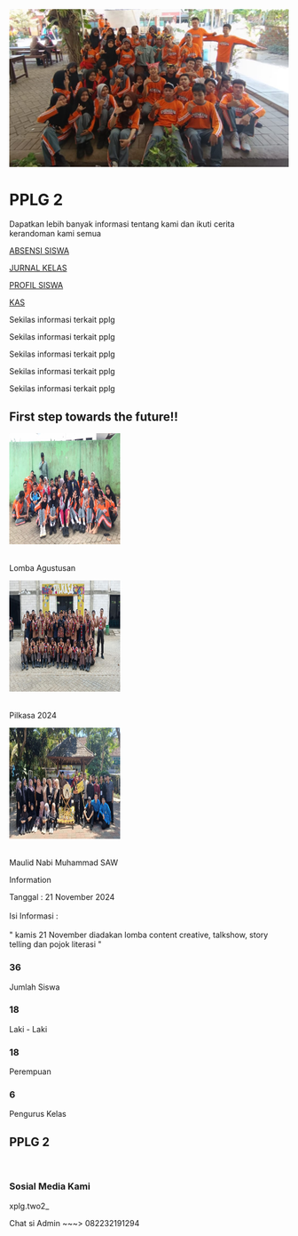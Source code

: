 <html>
 <head>
  <title>
   PPLG 2
  </title>
  <link href="https://cdnjs.cloudflare.com/ajax/libs/font-awesome/5.15.3/css/all.min.css" rel="stylesheet"/>
  <link href="https://fonts.googleapis.com/css2?family=Roboto:wght@400;700&amp;display=swap" rel="stylesheet"/>
  <link rel="stylesheet" href="pplg2.css">
 </head>
 <body>
  <div class="header">
   <img src="FOTO/wwww.jpg"/>
   <div class="overlay">
    <h1>
     PPLG 2
    </h1>
    <p>
     Dapatkan lebih banyak informasi tentang kami dan ikuti cerita
     <br>
     kerandoman kami semua
    </p>
   </div>
  </div>
  <div class="menu">
   <a href="absensi.html" class="item">
    <i class="fas fa-calendar-check">
    </i>
    <p>
     ABSENSI SISWA
    </p>
</a>
   <a href="jurnal.html" class="item">
    <i class="fas fa-users-cog">
    </i>
    <p>
     JURNAL KELAS
    </p>
</a>
   <a href="profil.html" class="item">
    <i class="fas fa-user-graduate">
    </i>
    <p>
     PROFIL SISWA
    </p>
</a>
   <a href="kas.html" class="item">
    <i class="fas fa-dollar-sign">
    </i>
    <p>
     KAS
    </p>
</a>
  </div>
  <div class="jalan">
    <div class="jln">
        <p>Sekilas informasi terkait pplg</p>
        <p>Sekilas informasi terkait pplg</p>
        <p>Sekilas informasi terkait pplg</p>
        <p>Sekilas informasi terkait pplg</p>
        <p>Sekilas informasi terkait pplg</p>
    </div>
</div>
  <div class="highlight">
   <h2 class="kata2">
    First step towards the future!!
   </h2>
   <div class="kartu">
    <div class="card">
     <img height="200" src="FOTO/agustus.jpg" width="200"/>
     <p>
      <br/>
      Lomba Agustusan
     </p>
    </div>
    <div class="card">
     <img height="200" src="FOTO/pilkasa.jpg" width="200"/>
     <p>
      <br/>
      Pilkasa 2024
     </p>
    </div>
    <div class="card">
     <img height="200" src="FOTO/maulid.jpg" width="200"/>
     <p>
      <br/>
      Maulid Nabi Muhammad SAW
     </p>
    </div>
   </div>
  </div>
  <div class="informasi">
    <div class="judul">Information</div>
    <div class="update"></div>
    <div class="info">
    <a class="item">
      <i class="fas fa-calendar-check">
      </i>
      <p>
       Tanggal : 21 November 2024
       <br>
       <br>
       Isi Informasi : 
       <br>
       <br>
       " kamis 21 November diadakan lomba content creative, talkshow, story telling dan pojok literasi "
      </p>
  </a>
</div>
</div>
  <div class="orang">
   <div class="org">
    <h3>
     36
    </h3>
    <p>
     Jumlah Siswa
    </p>
   </div>
   <div class="org">
    <h3>
     18
    </h3>
    <p>
     Laki - Laki
    </p>
   </div>
   <div class="org">
    <h3>
     18
    </h3>
    <p>
     Perempuan
    </p>
   </div>
   <div class="org">
    <h3>
     6
    </h3>
    <p>
     Pengurus Kelas
    </p>
   </div>
  </div>
  <div class="copyright">
   <h2>
    PPLG 2
   </h2>
   <br>
   <h3>Sosial Media Kami</h3>
   <div class="social">
    <p>
     <i class="fab fa-instagram">
     </i>
     xplg.two2_
    </p>
    <p>
     <i class="fab fa-whatsapp">
     </i>
     Chat si Admin ~~~> 082232191294
    </p>
   </div>
  </div>
 </body>
</html>
